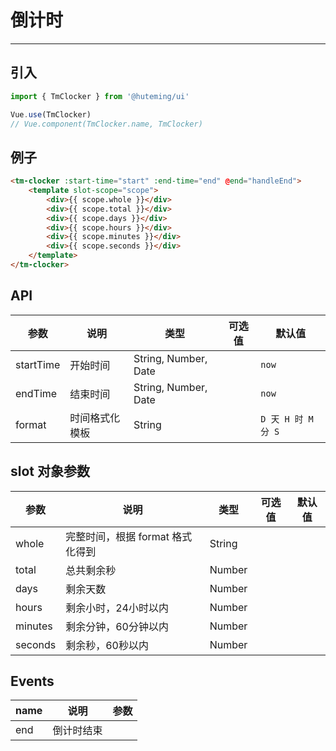 # 倒计时

-------------

## 引入

```javascript
import { TmClocker } from '@huteming/ui'

Vue.use(TmClocker)
// Vue.component(TmClocker.name, TmClocker)
```

## 例子

```html
<tm-clocker :start-time="start" :end-time="end" @end="handleEnd">
    <template slot-scope="scope">
        <div>{{ scope.whole }}</div>
        <div>{{ scope.total }}</div>
        <div>{{ scope.days }}</div>
        <div>{{ scope.hours }}</div>
        <div>{{ scope.minutes }}</div>
        <div>{{ scope.seconds }}</div>
    </template>
</tm-clocker>
```

## API

| 参数 | 说明 | 类型 | 可选值 | 默认值 |
|------|-------|---------|-------|--------|
| startTime | 开始时间 | String, Number, Date | | `now` |
| endTime | 结束时间 | String, Number, Date | | `now` |
| format | 时间格式化模板 | String | | `D 天 H 时 M 分 S` |

## slot 对象参数

| 参数 | 说明 | 类型 | 可选值 | 默认值 |
|------|-------|---------|-------|--------|
| whole | 完整时间，根据 format 格式化得到 | String | | |
| total | 总共剩余秒 | Number | | |
| days | 剩余天数 | Number | | |
| hours | 剩余小时，24小时以内 | Number | | |
| minutes | 剩余分钟，60分钟以内 | Number | | |
| seconds | 剩余秒，60秒以内 | Number | | |

## Events

| name | 说明 | 参数 |
|------|-------|---------|
| end | 倒计时结束 | |
